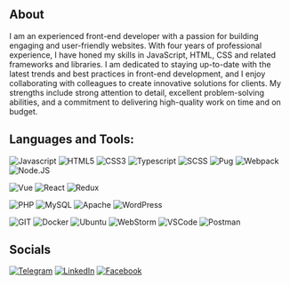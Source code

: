 ## About

I am an experienced front-end developer with a passion for building engaging and user-friendly websites. With four years of professional experience, I have honed my skills in JavaScript, HTML, CSS and related frameworks and libraries. I am dedicated to staying up-to-date with the latest trends and best practices in front-end development, and I enjoy collaborating with colleagues to create innovative solutions for clients. My strengths include strong attention to detail, excellent problem-solving abilities, and a commitment to delivering high-quality work on time and on budget.

## Languages and Tools:
![Javascript](https://img.shields.io/badge/-Javascript-090909?style=for-the-badge&logo=javascript&logoColor=F7DF1E)
![HTML5](https://img.shields.io/badge/-Html5-090909?style=for-the-badge&logo=html5&logoColor=E34F26)
![CSS3](https://img.shields.io/badge/-Css3-090909?style=for-the-badge&logo=css3&logoColor=1572B6)
![Typescript](https://img.shields.io/badge/-Typescript-090909?style=for-the-badge&logo=typescript&logoColor=3178C6)
![SCSS](https://img.shields.io/badge/-Scss-090909?style=for-the-badge&logo=sass&logoColor=CC6699)
![Pug](https://img.shields.io/badge/-Pug-090909?style=for-the-badge&logo=pug&logoColor=A86454)
![Webpack](https://img.shields.io/badge/-Webpack-090909?style=for-the-badge&logo=webpack&logoColor=8DD6F9)
![Node.JS](https://img.shields.io/badge/-Node.JS-090909?style=for-the-badge&logo=node.js&logoColor=339933)


![Vue](https://img.shields.io/badge/-Vue-090909?style=for-the-badge&logo=vue.js&logoColor=4FC08D)
![React](https://img.shields.io/badge/-React-090909?style=for-the-badge&logo=react&logoColor=61DAFB)
![Redux](https://img.shields.io/badge/-Redux-090909?style=for-the-badge&logo=redux&logoColor=764ABC)

![PHP](https://img.shields.io/badge/-PHP-090909?style=for-the-badge&logo=php&logoColor=777BB4)
![MySQL](https://img.shields.io/badge/-MySQL-090909?style=for-the-badge&logo=mysql&logoColor=4479A1)
![Apache](https://img.shields.io/badge/-Apache-090909?style=for-the-badge&logo=apache&logoColor=D22128)
![WordPress](https://img.shields.io/badge/-WordPress-090909?style=for-the-badge&logo=wordpress&logoColor=21759B)

![GIT](https://img.shields.io/badge/-GIT-090909?style=for-the-badge&logo=git&logoColor=F05032)
![Docker](https://img.shields.io/badge/-Docker-090909?style=for-the-badge&logo=docker&logoColor=2496ED)
![Ubuntu](https://img.shields.io/badge/-Ubuntu-090909?style=for-the-badge&logo=ubuntu&logoColor=E95420)
![WebStorm](https://img.shields.io/badge/-WebStorm-090909?style=for-the-badge&logo=webstorm&logoColor=#000000)
![VSCode](https://img.shields.io/badge/-VSCode-090909?style=for-the-badge&logo=visualstudiocode&logoColor=007ACC)
![Postman](https://img.shields.io/badge/-Postman-090909?style=for-the-badge&logo=postman&logoColor=FF6C37)

## Socials

[![Telegram](https://img.shields.io/badge/-Telegram-090909?style=for-the-badge&logo=telegram&logoColor=26A5E4)](https://t.me/romanskyd)
[![LinkedIn](https://img.shields.io/badge/-LinkedIn-090909?style=for-the-badge&logo=linkedin&logoColor=0A66C2)](https://www.linkedin.com/in/romanskyd/)
[![Facebook](https://img.shields.io/badge/-Facebook-090909?style=for-the-badge&logo=Facebook&logoColor=1877F2)](https://www.facebook.com/dmitry.romansky)